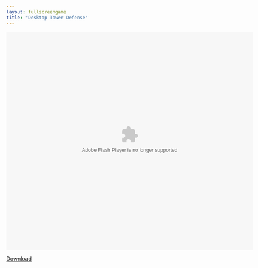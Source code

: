 ```yaml
---
layout: fullscreengame
title: "Desktop Tower Defense"
---
```


<object width="100" height="100">
    <embed src="dagobah_desktop-tower-defense.swf" flashvars="" base="" quality="high" allowscriptaccess="always" allowfullscreen="true" bgcolor="" wmode="window" width="650" height="575" type="application/x-shockwave-flash" pluginspage="http://www.macromedia.com/go/getflashplayer">
</object>

<br>

<a href="dagobah_desktop-tower-defense.swf" download class="btn btn-secondary">Download</a>